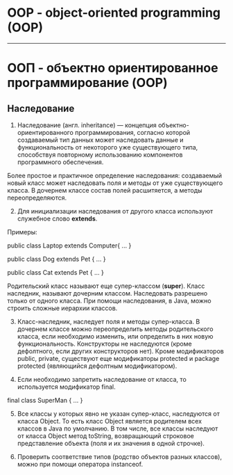 # OOP - object-oriented programming (OOP)


__________________________________________________


# ООП - объектно ориентированное программирование (OOP)

## Наследование

1. Наследование (англ. inheritance) — концепция объектно-ориентированного программирования,
   согласно которой создаваемый тип данных может наследовать данные и функциональность
   от некоторого уже существующего типа, способствуя повторному использованию компонентов 
   программного обеспечения.

Более простое и практичное определение наследования:
создаваемый новый класс может наследовать поля и методы от уже существующего класса.
В дочернем классе состав полей расшитяется, а методы переопределяются.

2. Для инициализации наследования от другого класса используют служебное слово **extends**.

Примеры:

  public class Laptop extends Computer{
    ...
  }

  public class Dog extends Pet {
    ...
  }

  public class Cat extends Pet {
    ...
  }

   Родительский класс называют еще супер-классом (**super**). Класс наследник, называют дочерним классом.
   Наследовать разрешено только от одного класса.
   При помощи наследования, в Java, можно строить сложные иерархии классов.

3. Класс-наследник, наследует поля и методы супер-класса. 
  В дочернем классе можно переопределить методы родительского класса, если необходимо 
  изменить, или определить в них новую функциональность. 
  Конструкторы не наследуются (кроме дефолтного, если других конструкторов
   нет). 
  Кроме модификаторов public, private, существуют еще модификаторы protected и package
   protected (являющийся дефолтным модификатором). 

4. Если необходимо запретить наследование от класса, то используется модификатор final.

final class SuperMan {
  ...
}

5. Все классы у которых явно не указан супер-класс, наследуются от класса Object. 
 То есть класс Object является родителем всех классов в Java по умолчанию.
 В том числе, все классы наследуют от класса Object метод toString, возвращающий строковое 
 представление объекта (поля и их значения в одной строчке).

6. Проверить соответствие типов (родство объектов разных классов), 
можно при помощи оператора instanceof.
